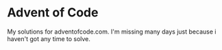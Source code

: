 # Advent of Code

My solutions for adventofcode.com.
I'm missing many days just because i haven't got any time to solve.
